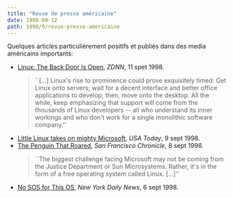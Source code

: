 ```yaml
---
title: "Revue de presse américaine"
date: 1998-09-12
path: 1998/9/revue-presse-americaine
---
```


<P>
Quelques articles particulièrement positifs et publiés dans des media
américains importants:
</P>

<UL>

<LI><A HREF="http://www.zdnet.com/zdnn/stories/zdnn_rc_display/0,3443,2136711,00.html">Linux: The Back Door Is Open</A>, <EM>ZDNN</EM>, 11 spet 1998.
<BLOCKQUOTE>
``[...] Linux's rise to prominence could prove exquisitely timed: Get Linux onto
servers; wait for a decent interface and better office applications to
develop; then, move onto the desktop. All the while, keep emphasizing
that support will come from the thousands of Linux developers -- all who
understand its inner workings and who don't work for a single monolithic
software company.''
</BLOCKQUOTE>
<LI><A HREF="http://www.usatoday.com/life/cyber/tech/ctd434.htm">Little Linux takes on mighty Microsoft</A>, <EM>USA Today</EM>, 9 sept 1998.
<LI><A HREF="http://www.sfgate.com/cgi-bin/article.cgi?file=/chronicle/archive/1998/09/08/BU85830.DTL">The Penguin That Roared</A>, <EM>San Francisco Chronicle</EM>, 8 sept 1998.
<BLOCKQUOTE>
``The biggest challenge facing Microsoft may not be coming from the
Justice Department or Sun Microsystems. Rather, it's in the form of a
free operating system called Linux. [...]''
</BLOCKQUOTE>
<LI><A HREF="http://www.nydailynews.com/1998-09-06/new_york_now/technology/a-4229.asp">No SOS for This OS</A>, <EM>New York Daily News</EM>, 6 sept 1998.
</UL>


